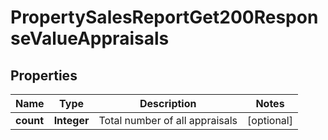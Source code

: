 

# PropertySalesReportGet200ResponseValueAppraisals


## Properties

| Name | Type | Description | Notes |
|------------ | ------------- | ------------- | -------------|
|**count** | **Integer** | Total number of all appraisals |  [optional] |



